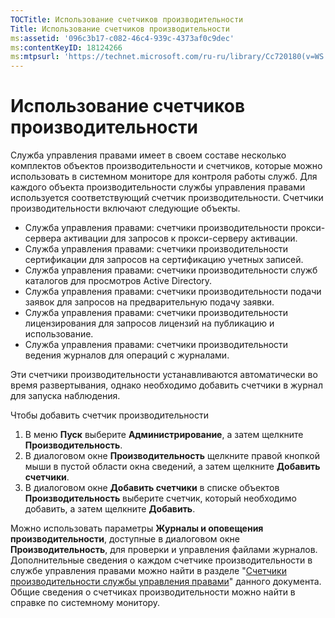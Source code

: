 ```yaml
---
TOCTitle: Использование счетчиков производительности
Title: Использование счетчиков производительности
ms:assetid: '096c3b17-c082-46c4-939c-4373af0c9dec'
ms:contentKeyID: 18124266
ms:mtpsurl: 'https://technet.microsoft.com/ru-ru/library/Cc720180(v=WS.10)'
---
```


Использование счетчиков производительности
==========================================

Служба управления правами имеет в своем составе несколько комплектов объектов производительности и счетчиков, которые можно использовать в системном мониторе для контроля работы служб. Для каждого объекта производительности службы управления правами используется соответствующий счетчик производительности. Счетчики производительности включают следующие объекты.

-   Служба управления правами: счетчики производительности прокси-сервера активации для запросов к прокси-серверу активации.
-   Служба управления правами: счетчики производительности сертификации для запросов на сертификацию учетных записей.
-   Служба управления правами: счетчики производительности служб каталогов для просмотров Active Directory.
-   Служба управления правами: счетчики производительности подачи заявок для запросов на предварительную подачу заявки.
-   Служба управления правами: счетчики производительности лицензирования для запросов лицензий на публикацию и использование.
-   Служба управления правами: счетчики производительности ведения журналов для операций с журналами.

Эти счетчики производительности устанавливаются автоматически во время развертывания, однако необходимо добавить счетчики в журнал для запуска наблюдения.

Чтобы добавить счетчик производительности

1.  В меню **Пуск** выберите **Администрирование**, а затем щелкните **Производительность**.
2.  В диалоговом окне **Производительность** щелкните правой кнопкой мыши в пустой области окна сведений, а затем щелкните **Добавить счетчики**.
3.  В диалоговом окне **Добавить счетчики** в списке объектов **Производительность** выберите счетчик, который необходимо добавить, а затем щелкните **Добавить**.

Можно использовать параметры **Журналы и оповещения производительности**, доступные в диалоговом окне **Производительность**, для проверки и управления файлами журналов. Дополнительные сведения о каждом счетчике производительности в службе управления правами можно найти в разделе "[Счетчики производительности службы управления правами](https://technet.microsoft.com/a2f4e30d-3c6f-4e74-bd11-8f2103f88b0c)" данного документа. Общие сведения о счетчиках производительности можно найти в справке по системному монитору.
